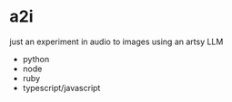 # a2i
just an experiment in audio to images using an artsy LLM
- python
- node
- ruby
- typescript/javascript
